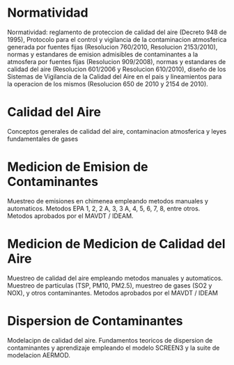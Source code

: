 

# Normatividad

Normatividad: reglamento de proteccion de calidad del aire (Decreto 948 de 1995),
Protocolo para el control y vigilancia de la contaminacion atmosferica generada
por fuentes fijas (Resolucion 760/2010, Resolucion 2153/2010), normas y estandares
de emision admisibles de contaminantes a la atmosfera por fuentes fijas (Resolucion 
909/2008), normas y estandares de calidad del aire (Resolucion 601/2006
y Resolucion 610/2010), diseño de los Sistemas de Vigilancia de la Calidad del Aire
en el pais y lineamientos para la operacion de los mismos (Resolucion 650 de
2010 y 2154 de 2010).

# Calidad del Aire

Conceptos generales de calidad del aire, contaminacion atmosferica y leyes fundamentales
de gases

# Medicion de Emision de Contaminantes

Muestreo de emisiones en chimenea empleando metodos manuales y automaticos.
Metodos EPA 1, 2, 2 A, 3, 3 A, 4, 5, 6, 7, 8, entre otros. Metodos aprobados
por el MAVDT / IDEAM.

# Medicion de Medicion de Calidad del Aire

Muestreo de calidad del aire empleando metodos manuales y automaticos. Muestreo
de particulas (TSP, PM10, PM2.5), muestreo de gases (SO2 y NOX), y otros
contaminantes. Metodos aprobados por el MAVDT / IDEAM

# Dispersion de Contaminantes

Modelacipn de calidad del aire. Fundamentos teoricos de dispersion de contaminantes
y aprendizaje empleando el modelo SCREEN3 y la suite de modelacion AERMOD.
